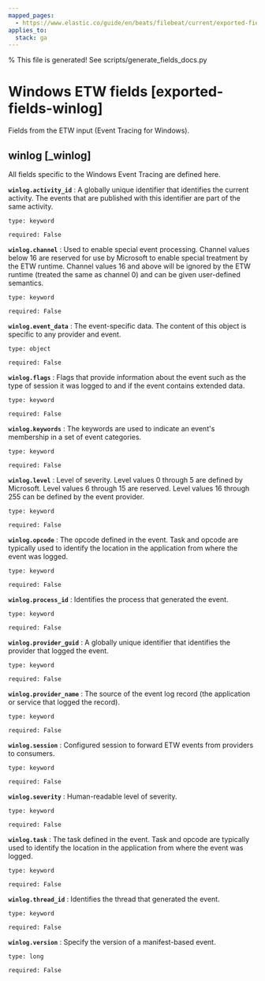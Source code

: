 ```yaml
---
mapped_pages:
  - https://www.elastic.co/guide/en/beats/filebeat/current/exported-fields-winlog.html
applies_to:
  stack: ga
---
```


% This file is generated! See scripts/generate_fields_docs.py

# Windows ETW fields [exported-fields-winlog]

Fields from the ETW input (Event Tracing for Windows).

## winlog [_winlog]

All fields specific to the Windows Event Tracing are defined here.

**`winlog.activity_id`**
:   A globally unique identifier that identifies the current activity. The events that are published with this identifier are part of the same activity.

    type: keyword

    required: False


**`winlog.channel`**
:   Used to enable special event processing. Channel values below 16 are reserved for use by Microsoft to enable special treatment by the ETW runtime. Channel values 16 and above will be ignored by the ETW runtime (treated the same as channel 0) and can be given user-defined semantics.

    type: keyword

    required: False


**`winlog.event_data`**
:   The event-specific data. The content of this object is specific to any provider and event.

    type: object

    required: False


**`winlog.flags`**
:   Flags that provide information about the event such as the type of session it was logged to and if the event contains extended data.

    type: keyword

    required: False


**`winlog.keywords`**
:   The keywords are used to indicate an event's membership in a set of event categories.

    type: keyword

    required: False


**`winlog.level`**
:   Level of severity. Level values 0 through 5 are defined by Microsoft. Level values 6 through 15 are reserved. Level values 16 through 255 can be defined by the event provider.

    type: keyword

    required: False


**`winlog.opcode`**
:   The opcode defined in the event. Task and opcode are typically used to identify the location in the application from where the event was logged.

    type: keyword

    required: False


**`winlog.process_id`**
:   Identifies the process that generated the event.

    type: keyword

    required: False


**`winlog.provider_guid`**
:   A globally unique identifier that identifies the provider that logged the event.

    type: keyword

    required: False


**`winlog.provider_name`**
:   The source of the event log record (the application or service that logged the record).

    type: keyword

    required: False


**`winlog.session`**
:   Configured session to forward ETW events from providers to consumers.

    type: keyword

    required: False


**`winlog.severity`**
:   Human-readable level of severity.

    type: keyword

    required: False


**`winlog.task`**
:   The task defined in the event. Task and opcode are typically used to identify the location in the application from where the event was logged.

    type: keyword

    required: False


**`winlog.thread_id`**
:   Identifies the thread that generated the event.

    type: keyword

    required: False


**`winlog.version`**
:   Specify the version of a manifest-based event.

    type: long

    required: False


